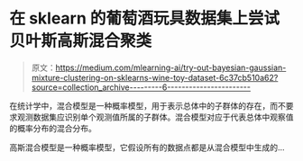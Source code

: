 # 在 sklearn 的葡萄酒玩具数据集上尝试贝叶斯高斯混合聚类

> 原文：<https://medium.com/mlearning-ai/try-out-bayesian-gaussian-mixture-clustering-on-sklearns-wine-toy-dataset-6c37cb510a62?source=collection_archive---------6----------------------->

在统计学中，混合模型是一种概率模型，用于表示总体中的子群体的存在，而不要求观测数据集应识别单个观测值所属的子群体。混合模型对应于代表总体中观察值的概率分布的混合分布。

高斯混合模型是一种概率模型，它假设所有的数据点都是从混合模型中生成的…